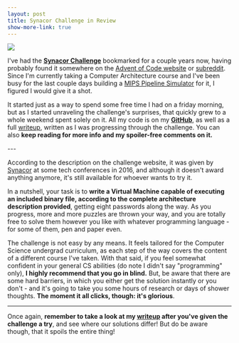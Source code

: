 ```yaml
---
layout: post
title: Synacor Challenge in Review
show-more-link: true
---
```


![]({{site.baseurl}}/images/synacorchallenge.png)

I've had the **[Synacor Challenge](https://challenge.synacor.com/)** bookmarked for a couple years now, having probably found it somewhere on the [Advent of Code website](https://adventofcode.com) or [subreddit](https://www.reddit.com/r/adventofcode/). Since I'm currently taking a Computer Architecture course and I've been busy for the last couple days building a [MIPS Pipeline Simulator](https://github.com/kanegaegabriel/mips-pipeline-simulator) for it, I figured I would give it a shot.

It started just as a way to spend some free time I had on a friday morning, but as I started unraveling the challenge's surprises, that quickly grew to a whole weekend spent solely on it. All my code is on my **[GitHub](https://github.com/kanegaegabriel/synacor-challenge)**, as well as a full [writeup](https://github.com/kanegaegabriel/synacor-challenge/blob/master/writeup.md), written as I was progressing through the challenge. You can also **keep reading for more info and my spoiler-free comments on it.**

<!--more--> ---

According to the description on the challenge website, it was given by [Synacor](https://www.synacor.com/) at some tech conferences in 2016, and although it doesn't award anything anymore, it's still available for whoever wants to try it.

In a nutshell, your task is to **write a Virtual Machine capable of executing an included binary file, according to the complete architecture description provided**, getting eight passwords along the way. As you progress, more and more puzzles are thrown your way, and you are totally free to solve them however you like with whatever programming language - for some of them, pen and paper even.

The challenge is not easy by any means. It feels tailored for the Computer Science undergrad curriculum, as each step of the way covers the content of a different course I've taken. With that said, if you feel somewhat confident in your general CS abilities (do note I didn't say "programming" only), **I highly recommend that you go in blind.** But, be aware that there are some hard barriers, in which you either get the solution instantly or you don't - and it's going to take you some hours of research or days of shower thoughts. **The moment it all clicks, though: it's glorious**.

---

Once again, **remember to take a look at my [writeup](https://github.com/kanegaegabriel/synacor-challenge/blob/master/writeup.md) after you've given the challenge a try**, and see where our solutions differ! But do be aware though, that it spoils the entire thing!